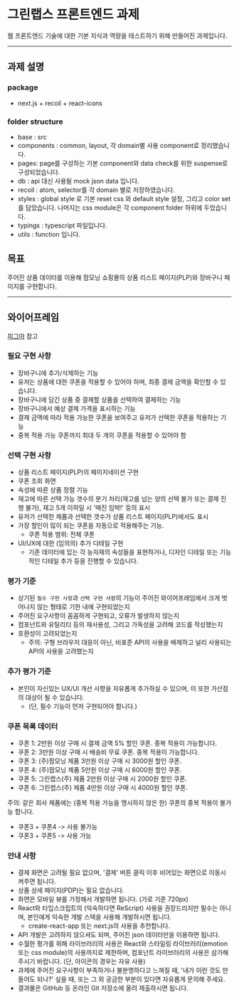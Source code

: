 # 그린랩스 프론트엔드 과제

웹 프론트엔드 기술에 대한 기본 지식과 역량을 테스트하기 위해 만들어진 과제입니다.

---

## 과제 설명

### package

- next.js + recoil +  react-icons

### folder structure

- base : src
- components : common, layout, 각 domain별 사용 component로 정리했습니다.
- pages: page를 구성하는 기본 component와 data check를 위한 suspense로 구성되었습니다.
- db : api 대신 사용될 mock json data 입니다.
- recoil : atom, selector를 각 domain 별로 저장하였습니다.
- styles : global style 로 기본 reset css 와  default style 설정, 그리고 color set 를 담았습니다. 나머지는 css module은 각 component folder 하위에 두었습니다.
- typings : typescript 파일입니다.
- utils : function 입니다.

## 목표

주어진 상품 데이터를 이용해 팜모닝 쇼핑몰의 상품 리스트 페이지(PLP)와 장바구니 페이지를 구현합니다.



---

## 와이어프레임

[피그마](https://www.figma.com/file/uic0Yhs7b1fVVEswNxOeS6/%ED%8C%9C%EB%AA%A8%EB%8B%9D-%ED%94%84%EB%A1%A0%ED%8A%B8%EC%97%94%EB%93%9C-%EA%B3%BC%EC%A0%9C?node-id=0%3A1) 참고

### 필요 구현 사항

- 장바구니에 추가/삭제하는 기능
- 유저는 상품에 대한 쿠폰을 적용할 수 있어야 하며, 최종 결제 금액을 확인할 수 있습니다.
- 장바구니에 담긴 상품 중 결제할 상품을 선택하여 결제하는 기능
- 장바구니에서 예상 결제 가격을 표시하는 기능
- 결제 금액에 따라 적용 가능한 쿠폰을 보여주고 유저가 선택한 쿠폰을 적용하는 기능
- 중복 적용 가능 쿠폰까지 최대 두 개의 쿠폰을 적용할 수 있어야 함

### 선택 구현 사항

- 상품 리스트 페이지(PLP)의 페이지네이션 구현
- 쿠폰 조회 화면
- 속성에 따른 상품 정렬 기능
- 재고에 따른 선택 가능 갯수의 분기 처리(재고를 넘는 양의 선택 불가 또는 결제 진행 불가), 재고 5개 이하일 시 '매진 임박!' 등의 표시
- 유저가 선택한 제품과 선택한 갯수가 상품 리스트 페이지(PLP)에서도 표시
- 가장 할인이 많이 되는 쿠폰을 자동으로 적용해주는 기능.
  - 쿠폰 적용 범위: 전체 쿠폰
- UI/UX에 대한 (임의의) 추가 디테일 구현
  - 기존 데이터에 있는 각 농자재의 속성들을 표현하거나, 디자인 디테일 또는 기능적인 디테일 추가 등을 진행할 수 있습니다.

### 평가 기준

- 상기된 `필수 구현 사항`과 `선택 구현 사항`의 기능이 주어진 와이어프레임에서 크게 벗어나지 않는 형태로 기한 내에 구현되었는지
- 주어진 요구사항이 꼼꼼하게 구현되고, 오류가 발생하지 않는지
- 컴포넌트와 유틸리티 등의 재사용성, 그리고 가독성을 고려해 코드를 작성했는지
- 호환성이 고려되었는지
  - 주의: 구형 브라우저 대응이 아닌, 비표준 API의 사용을 배제하고 널리 사용되는 API의 사용을 고려했는지

### 추가 평가 기준

- 본인이 자신있는 UX/UI 개선 사항을 자유롭게 추가하실 수 있으며, 이 또한 가산점의 대상이 될 수 있습니다.
  - (단, 필수 기능이 먼저 구현되어야 합니다.)

### 쿠폰 목록 데이터

- 쿠폰 1: 2만원 이상 구매 시 결제 금액 5% 할인 쿠폰. 중복 적용이 가능합니다.
- 쿠폰 2: 3만원 이상 구매 시 배송비 무료 쿠폰. 중복 적용이 가능합니다.
- 쿠폰 3: (주)팜모닝 제품 3만원 이상 구매 시 3000원 할인 쿠폰.
- 쿠폰 4: (주)팜모닝 제품 5만원 이상 구매 시 6000원 할인 쿠폰.
- 쿠폰 5: 그린랩스(주) 제품 2만원 이상 구매 시 2000원 할인 쿠폰.
- 쿠폰 6: 그린랩스(주) 제품 4만원 이상 구매 시 4000원 할인 쿠폰.

주의: 같은 회사 제품에는 (중복 적용 가능을 명시하지 않은 한) 쿠폰의 중복 적용이 불가능 합니다.

- 쿠폰3 + 쿠폰4 -> 사용 불가능
- 쿠폰3 + 쿠폰5 -> 사용 가능

### 안내 사항

- 결제 화면은 고려될 필요 없으며, '결제' 버튼 클릭 이후 비어있는 화면으로 이동시켜주면 됩니다.
- 상품 상세 페이지(PDP)는 필요 없습니다.
- 화면은 모바일 뷰를 가정해서 개발하면 됩니다. (가로 기준 720px)
- React와 타입스크립트의 (익숙하다면 ReScript) 사용을 권장드리지만 필수는 아니며, 본인에게 익숙한 개발 스택을 사용해 개발하시면 됩니다.
  - create-react-app 또는 next.js의 사용을 추천합니다.
- API 개발은 고려하지 않으셔도 되며, 주어진 json 데이터만을 이용하면 됩니다.
- 수월한 평가를 위해 라이브러리의 사용은 React와 스타일링 라이브러리(emotion 또는 css module)의 사용까지로 제한하며, 컴포넌트 라이브러리의 사용은 삼가해 주시기 바랍니다. (단, 아이콘의 경우는 자유 사용)
- 과제에 주어진 요구사항이 부족하거나 불분명하다고 느껴질 때, '내가 이런 것도 만들어도 되나?' 싶을 때, 또는 그 외 궁금한 부분이 있다면 자유롭게 문의해 주세요.
- 결과물은 GitHub 등 온라인 Git 저장소에 올려 제출하시면 됩니다.
